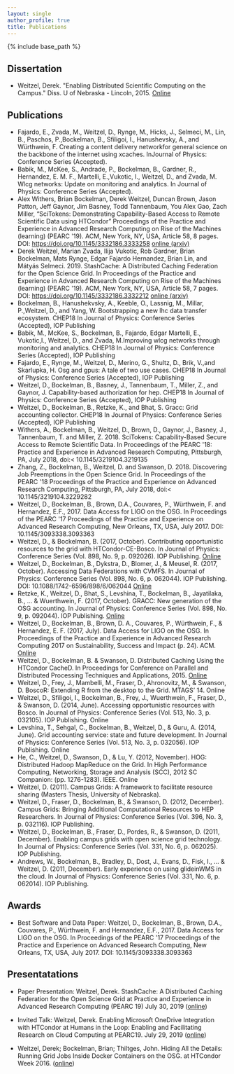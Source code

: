 ```yaml
---
layout: single
author_profile: true
title: Publications
---
```


{% include base_path %}

## Dissertation

* Weitzel, Derek. "Enabling Distributed Scientific Computing on the Campus." Diss. U of Nebraska - Lincoln, 2015. [Online](http://digitalcommons.unl.edu/computerscidiss/88/)

## Publications
* Fajardo, E., Zvada, M., Weitzel, D., Rynge, M., Hicks, J., Selmeci, M., Lin, B., Paschos, P.,Bockelman, B., Sfiligoi, I., Hanushevsky, A., and Würthwein, F. Creating a content delivery networkfor general science on the backbone of the internet using xcaches. InJournal of Physics: Conference Series (Accepted).
* Babik, M., McKee, S., Andrade, P., Bockelman, B., Gardner, R., Hernandez, E. M. F., Martelli, E.,Vukotic, I., Weitzel, D., and Zvada, M. Wlcg networks: Update on monitoring and analytics. In Journal of Physics: Conference Series (Accepted).
* Alex Withers, Brian Bockelman, Derek Weitzel, Duncan Brown, Jason Patton, Jeff Gaynor, Jim Basney, Todd Tannenbaum, You Alex Gao, Zach Miller, “SciTokens: Demonstrating Capability-Based Access to Remote Scientific Data using HTCondor” Proceedings of the Practice and Experience in Advanced Research Computing on Rise of the Machines (learning) (PEARC '19). ACM, New York, NY, USA, Article 58, 8 pages. DOI: https://doi.org/10.1145/3332186.3333258 [online (arxiv)](https://arxiv.org/abs/1905.09816)
* Derek Weitzel, Marian Zvada, Ilija Vukotic, Rob Gardner, Brian Bockelman, Mats Rynge, Edgar Fajardo Hernandez, Brian Lin, and Mátyás Selmeci. 2019. StashCache: A Distributed Caching Federation for the Open Science Grid. In Proceedings of the Practice and Experience in Advanced Research Computing on Rise of the Machines (learning) (PEARC '19). ACM, New York, NY, USA, Article 58, 7 pages. DOI: https://doi.org/10.1145/3332186.3332212 [online (arxiv)](https://arxiv.org/abs/1905.06911)
* Bockelman, B., Hanushekvsky, A., Keeble, O., Lassnig, M., Millar, P.,Weitzel, D., and Yang, W. Bootstrapping a new lhc data transfer ecosystem. CHEP18 In Journal of Physics: Conference Series (Accepted), IOP Publishing
* Babik, M., McKee, S., Bockelman, B., Fajardo, Edgar Martelli, E., Vukotic,I., Weitzel, D., and Zvada, M.Improving wlcg networks through monitoring and analytics. CHEP18 In Journal of Physics: Conference Series (Accepted), IOP Publishing
* Fajardo, E., Rynge, M., Weitzel, D., Merino, G., Shultz, D., Brik, V.,and Skarlupka, H. Osg and gpus: A tale of two use cases. CHEP18 In Journal of Physics: Conference Series (Accepted), IOP Publishing
* Weitzel, D., Bockelman, B., Basney, J., Tannenbaum, T., Miller, Z., and Gaynor, J. Capability-based authorization for hep. CHEP18 In Journal of Physics: Conference Series (Accepted), IOP Publishing
* Weitzel, D., Bockelman, B., Retzke, K., and Bhat, S. Gracc: Grid accounting collector. CHEP18 In Journal of Physics: Conference Series (Accepted), IOP Publishing
* Withers, A., Bockelman, B., Weitzel, D., Brown, D., Gaynor, J., Basney, J., Tannenbaum, T. and Miller, Z. 2018. SciTokens: Capability-Based Secure Access to Remote Scientific Data. In Proceedings of the PEARC '18: Practice and Experience in Advanced Research Computing, Pittsburgh, PA, July 2018, doi:< 10.1145/3219104.3219135
* Zhang, Z., Bockelman, B., Weitzel, D. and Swanson, D. 2018. Discovering Job Preemptions in the Open Science Grid. In Proceedings of the PEARC '18 Proceedings of the Practice and Experience on Advanced Research Computing, Pittsburgh, PA, July 2018, doi:< 10.1145/3219104.3229282
* Weitzel, D., Bockelman, B., Brown, D.A., Couvares, P., Würthwein, F. and Hernandez, E.F., 2017. Data Access for LIGO on the OSG. In Proceedings of the PEARC '17 Proceedings of the Practice and Experience on Advanced Research Computing, New Orleans, TX, USA, July 2017. DOI: 10.1145/3093338.3093363
* Weitzel, D., & Bockelman, B. (2017, October). Contributing opportunistic resources to the grid with HTCondor-CE-Bosco. In Journal of Physics: Conference Series (Vol. 898, No. 9, p. 092026). IOP Publishing. [Online](http://iopscience.iop.org/article/10.1088/1742-6596/898/9/092026/meta)
* Weitzel, D., Bockelman, B., Dykstra, D., Blomer, J., & Meusel, R. (2017, October). Accessing Data Federations with CVMFS. In Journal of Physics: Conference Series (Vol. 898, No. 6, p. 062044). IOP Publishing. DOI: 10.1088/1742-6596/898/6/062044 [Online](http://iopscience.iop.org/article/10.1088/1742-6596/898/6/062044/meta)
* Retzke, K., Weitzel, D., Bhat, S., Levshina, T., Bockelman, B., Jayatilaka, B., ... & Wuerthwein, F. (2017, October). GRACC: New generation of the OSG accounting. In Journal of Physics: Conference Series (Vol. 898, No. 9, p. 092044). IOP Publishing. [Online](http://iopscience.iop.org/article/10.1088/1742-6596/898/9/092044/meta)
* Weitzel, D., Bockelman, B., Brown, D. A., Couvares, P., Würthwein, F., & Hernandez, E. F. (2017, July). Data Access for LIGO on the OSG. In Proceedings of the Practice and Experience in Advanced Research Computing 2017 on Sustainability, Success and Impact (p. 24). ACM. [Online](https://arxiv.org/abs/1705.06202)
* Weitzel, D., Bockelman, B. & Swanson, D. Distributed Caching Using the HTCondor CacheD. In Proceedings for Conference on Parallel and Distributed Processing Techniques and Applications, 2015. [Online](http://digitalcommons.unl.edu/hollandfacpub/4/)
* Weitzel, D., Frey, J., Mambelli, M., Fraser, D., Ahronovitz, M., & Swanson, D. BoscoR: Extending R from the desktop to the Grid. MTAGS’ 14. Online
* Weitzel, D., Sfiligoi, I., Bockelman, B., Frey, J., Wuerthwein, F., Fraser, D., & Swanson, D. (2014, June). Accessing opportunistic resources with Bosco. In Journal of Physics: Conference Series (Vol. 513, No. 3, p. 032105). IOP Publishing. Online
* Levshina, T., Sehgal, C., Bockelman, B., Weitzel, D., & Guru, A. (2014, June). Grid accounting service: state and future development. In Journal of Physics: Conference Series (Vol. 513, No. 3, p. 032056). IOP Publishing. Online
* He, C., Weitzel, D., Swanson, D., & Lu, Y. (2012, November). HOG: Distributed Hadoop MapReduce on the Grid. In High Performance Computing, Networking, Storage and Analysis (SCC), 2012 SC Companion: (pp. 1276-1283). IEEE. Online
* Weitzel, D. (2011). Campus Grids: A framework to facilitate resource sharing (Masters Thesis, University of Nebraska).
* Weitzel, D., Fraser, D., Bockelman, B., & Swanson, D. (2012, December). Campus Grids: Bringing Additional Computational Resources to HEP Researchers. In Journal of Physics: Conference Series (Vol. 396, No. 3, p. 032116). IOP Publishing.
* Weitzel, D., Bockelman, B., Fraser, D., Pordes, R., & Swanson, D. (2011, December). Enabling campus grids with open science grid technology. In Journal of Physics: Conference Series (Vol. 331, No. 6, p. 062025). IOP Publishing.
* Andrews, W., Bockelman, B., Bradley, D., Dost, J., Evans, D., Fisk, I., ... & Weitzel, D. (2011, December). Early experience on using glideinWMS in the cloud. In Journal of Physics: Conference Series (Vol. 331, No. 6, p. 062014). IOP Publishing.

## Awards
* Best Software and Data Paper: Weitzel, D., Bockelman, B., Brown, D.A., Couvares, P., Würthwein, F. and Hernandez, E.F., 2017. Data Access for LIGO on the OSG. In Proceedings of the PEARC '17 Proceedings of the Practice and Experience on Advanced Research Computing, New Orleans, TX, USA, July 2017. DOI: 10.1145/3093338.3093363

## Presentatations

* Paper Presentation: Weitzel, Derek. StashCache: A Distributed Caching Federation for the Open Science Grid at Practice and Experience in Advanced Research Computing (PEARC 19) July 30, 2019 ([online](/presentations/StashCache-PEARC19.pdf))

* Invited Talk: Weitzel, Derek. Enabling Microsoft OneDrive Integration with HTCondor at Humans in the Loop: Enabling and Facilitating Research on Cloud Computing at PEARC19. July 29, 2019 ([online](/presentations/OneDrive-HTCondor-PEARC19.pdf)) 

* Weitzel, Derek; Bockelman, Brian; Thiltges, John.  Hiding All the Details: Running Grid Jobs Inside Docker Containers on the OSG. at HTCondor Week 2016.  ([online](https://research.cs.wisc.edu/htcondor//HTCondorWeek2016/presentations/WedWeitzel_DockerGridJobs.pdf))
